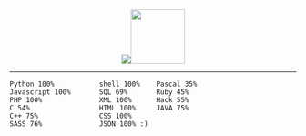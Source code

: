 <div align="center">
  <img src="https://cdn3.emoji.gg/emojis/7135-gawrgura-gun-animated.gif"><img src="https://cdnb.artstation.com/p/assets/images/images/005/518/385/original/craig-mullins-zombie-boss-03-attack.gif?1491619967" width="95">
</div>

----

```
Python 100%           shell 100%    Pascal 35%
Javascript 100%       SQL 69%       Ruby 45%
PHP 100%              XML 100%      Hack 55%
C 54%                 HTML 100%     JAVA 75%
C++ 75%               CSS 100%
SASS 76%              JSON 100% :)              
```
